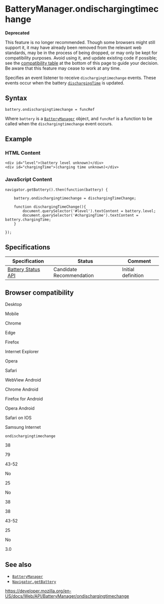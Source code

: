 # BatteryManager.ondischargingtimechange

**Deprecated**

This feature is no longer recommended. Though some browsers might still support it, it may have already been removed from the relevant web standards, may be in the process of being dropped, or may only be kept for compatibility purposes. Avoid using it, and update existing code if possible; see the [compatibility table](#browser_compatibility) at the bottom of this page to guide your decision. Be aware that this feature may cease to work at any time.

Specifies an event listener to receive `dischargingtimechange` events. These events occur when the battery [`dischargingTime`](dischargingtime) is updated.

## Syntax

    battery.ondischargingtimechange = funcRef

Where `battery` is a [`BatteryManager`](../batterymanager) object, and `funcRef` is a function to be called when the `dischargingtimechange` event occurs.

## Example

### HTML Content

    <div id="level">(battery level unknown)</div>
    <div id="chargingTime">(charging time unknown)</div>

### JavaScript Content

    navigator.getBattery().then(function(battery) {

        battery.ondischargingtimechange = dischargingTimeChange;

        function dischargingTimeChange(){
            document.querySelector('#level').textContent = battery.level;
            document.querySelector('#chargingTime').textContent = battery.chargingTime;
        }

    });

## Specifications

<table><thead><tr class="header"><th>Specification</th><th>Status</th><th>Comment</th></tr></thead><tbody><tr class="odd"><td><a href="https://w3c.github.io/battery/">Battery Status API</a></td><td><span class="spec-cr">Candidate Recommendation</span></td><td>Initial definition</td></tr></tbody></table>

## Browser compatibility

Desktop

Mobile

Chrome

Edge

Firefox

Internet Explorer

Opera

Safari

WebView Android

Chrome Android

Firefox for Android

Opera Android

Safari on IOS

Samsung Internet

`ondischargingtimechange`

38

79

43-52

No

25

No

38

38

43-52

25

No

3.0

## See also

- [`BatteryManager`](../batterymanager)
- [`Navigator.getBattery`](../navigator/getbattery)

<a href="https://developer.mozilla.org/en-US/docs/Web/API/BatteryManager/ondischargingtimechange" class="_attribution-link">https://developer.mozilla.org/en-US/docs/Web/API/BatteryManager/ondischargingtimechange</a>
